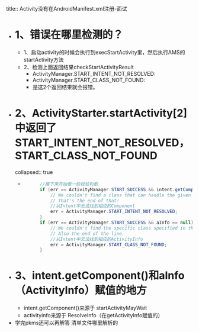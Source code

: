 title:: Activity没有在AndroidManifest.xml注册-面试

- # 1、错误在哪里检测的？
	- 1、启动activity的时候会执行到execStartActivity里，然后执行AMS的startActivity方法
	- 2、检测上面返回结果checkStartActivityResult
		- ActivityManager.START_INTENT_NOT_RESOLVED:
		- ActivityManager.START_CLASS_NOT_FOUND:
		- 是这2个返回结果就会报错。
- # 2、ActivityStarter.startActivity[2]中返回了START_INTENT_NOT_RESOLVED，START_CLASS_NOT_FOUND
  collapsed:: true
	- ```java
	        //接下来开始做一些校验判断
	        if (err == ActivityManager.START_SUCCESS && intent.getComponent() == null) {
	            // We couldn't find a class that can handle the given Intent.
	            // That's the end of that!
	            //从Intent中无法找到相应的Component
	            err = ActivityManager.START_INTENT_NOT_RESOLVED;
	        }
	        if (err == ActivityManager.START_SUCCESS && aInfo == null) {
	            // We couldn't find the specific class specified in the Intent.
	            // Also the end of the line.
	            //从Intent中无法找到相应的ActivityInfo
	            err = ActivityManager.START_CLASS_NOT_FOUND;
	        }
	  ```
- # 3、intent.getComponent()和aInfo（ActivityInfo）赋值的地方
	- intent.getComponent()来源于 startActivityMayWait
	- activityinfo来源于 ResolveInfo（在getActivityInfo赋值的）
- 学完pkms还可以再解答 清单文件哪里解析的